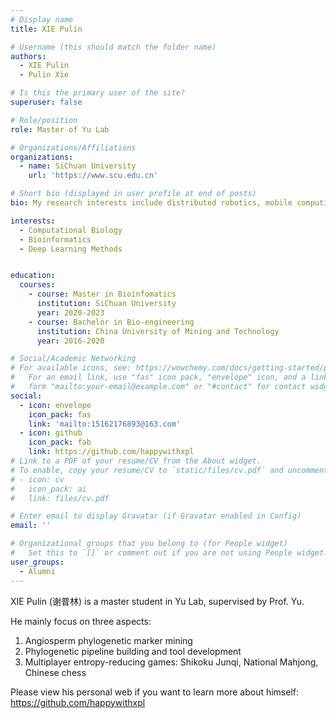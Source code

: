 ```yaml
---
# Display name
title: XIE Pulin

# Username (this should match the folder name)
authors:
  - XIE Pulin
  - Pulin Xie

# Is this the primary user of the site?
superuser: false

# Role/position
role: Master of Yu Lab

# Organizations/Affiliations
organizations:
  - name: SiChuan University
    url: 'https://www.scu.edu.cn'

# Short bio (displayed in user profile at end of posts)
bio: My research interests include distributed robotics, mobile computing and programmable matter.

interests:
  - Computational Biology
  - Bioinformatics
  - Deep Learning Methods


education:
  courses:
    - course: Master in Bioinfomatics
      institution: SiChuan University
      year: 2020-2023
    - course: Bachelor in Bio-engineering
      institution: China University of Mining and Technology
      year: 2016-2020

# Social/Academic Networking
# For available icons, see: https://wowchemy.com/docs/getting-started/page-builder/#icons
#   For an email link, use "fas" icon pack, "envelope" icon, and a link in the
#   form "mailto:your-email@example.com" or "#contact" for contact widget.
social:
  - icon: envelope
    icon_pack: fas
    link: 'mailto:15162176893@163.com'
  - icon: github
    icon_pack: fab
    link: https://github.com/happywithxpl
# Link to a PDF of your resume/CV from the About widget.
# To enable, copy your resume/CV to `static/files/cv.pdf` and uncomment the lines below.
# - icon: cv
#   icon_pack: ai
#   link: files/cv.pdf

# Enter email to display Gravatar (if Gravatar enabled in Config)
email: ''

# Organizational groups that you belong to (for People widget)
#   Set this to `[]` or comment out if you are not using People widget.
user_groups:
  - Alumni
---
```


XIE Pulin (谢普林) is a master student in Yu Lab, supervised by Prof. Yu.

He mainly focus on three aspects:
  1. Angiosperm phylogenetic marker mining 
  2. Phylogenetic pipeline building and tool development
  3. Multiplayer entropy-reducing games: Shikoku Junqi, National Mahjong, Chinese chess

Please view his personal web if you want to learn more about himself: https://github.com/happywithxpl

